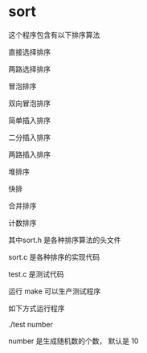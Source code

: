 # sort
这个程序包含有以下排序算法

直接选择排序

两路选择排序

冒泡排序

双向冒泡排序

简单插入排序

二分插入排序

两路插入排序

堆排序

快排

合并排序

计数排序


其中sort.h 是各种排序算法的头文件

sort.c 是各种排序的实现代码

test.c 是测试代码

运行 make 可以生产测试程序

如下方式运行程序

./test number

number 是生成随机数的个数， 默认是 10
